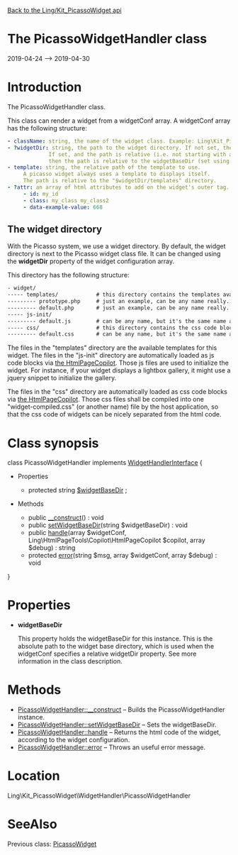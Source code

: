 [Back to the Ling/Kit_PicassoWidget api](https://github.com/lingtalfi/Kit_PicassoWidget/blob/master/doc/api/Ling/Kit_PicassoWidget.md)



The PicassoWidgetHandler class
================
2019-04-24 --> 2019-04-30






Introduction
============

The PicassoWidgetHandler class.

This class can render a widget from a widgetConf array.
A widgetConf array has the following structure:

```yaml
- className: string, the name of the widget class. Example: Ling\Kit_PicassoWidget\Widget\ExamplePicassoWidget
- ?widgetDir: string, the path to the widget directory. If not set, the widget directory is a directory named "widget" found next to the file containing the widget class.
             If set, and the path is relative (i.e. not starting with a slash),
             then the path is relative to the widgetBaseDir (set using the setWidgetBaseDir method of this class)
- template: string, the relative path of the template to use.
     A picasso widget always uses a template to displays itself.
     The path is relative to the "$widgetDir/templates" directory.
- ?attr: an array of html attributes to add on the widget's outer tag. Example:
     - id: my_id
     - class: my_class my_class2
     - data-example-value: 668
```




The widget directory
---------------

With the Picasso system, we use a widget directory.
By default, the widget directory is next to the Picasso widget class file.
It can be changed using the **widgetDir** property of the widget configuration array.

This directory has the following structure:


```txt
- widget/
----- templates/            # this directory contains the templates available for this widget
--------- prototype.php     # just an example, can be any name really...
--------- default.php       # just an example, can be any name really...
----- js-init/
--------- default.js        # can be any name, but it's the same name as a template
----- css/                  # this directory contains the css code blocks to add to the chosen template
--------- default.css       # can be any name, but it's the same name as a template
```


The files in the "templates" directory are the available templates for this widget.
The files in the "js-init" directory are automatically loaded as js code blocks via [the HtmlPageCopilot](https://github.com/lingtalfi/HtmlPageTools/blob/master/doc/api/Ling/HtmlPageTools/Copilot/HtmlPageCopilot.md).
Those js files are used to initialize the widget. For instance, if your widget displays a lightbox gallery,
it might use a jquery snippet to initialize the gallery.

The files in the "css" directory are automatically loaded as css code blocks via [the HtmlPageCopilot](https://github.com/lingtalfi/HtmlPageTools/blob/master/doc/api/Ling/HtmlPageTools/Copilot/HtmlPageCopilot.md).
Those css files shall be compiled into one "widget-compiled.css" (or another name) file by the host application,
so that the css code of widgets can be nicely separated from the html code.



Class synopsis
==============


class <span class="pl-k">PicassoWidgetHandler</span> implements [WidgetHandlerInterface](https://github.com/lingtalfi/Kit/blob/master/doc/api/Ling/Kit/WidgetHandler/WidgetHandlerInterface.md) {

- Properties
    - protected string [$widgetBaseDir](#property-widgetBaseDir) ;

- Methods
    - public [__construct](https://github.com/lingtalfi/Kit_PicassoWidget/blob/master/doc/api/Ling/Kit_PicassoWidget/WidgetHandler/PicassoWidgetHandler/__construct.md)() : void
    - public [setWidgetBaseDir](https://github.com/lingtalfi/Kit_PicassoWidget/blob/master/doc/api/Ling/Kit_PicassoWidget/WidgetHandler/PicassoWidgetHandler/setWidgetBaseDir.md)(string $widgetBaseDir) : void
    - public [handle](https://github.com/lingtalfi/Kit_PicassoWidget/blob/master/doc/api/Ling/Kit_PicassoWidget/WidgetHandler/PicassoWidgetHandler/handle.md)(array $widgetConf, Ling\HtmlPageTools\Copilot\HtmlPageCopilot $copilot, array $debug) : string
    - protected [error](https://github.com/lingtalfi/Kit_PicassoWidget/blob/master/doc/api/Ling/Kit_PicassoWidget/WidgetHandler/PicassoWidgetHandler/error.md)(string $msg, array $widgetConf, array $debug) : void

}




Properties
=============

- <span id="property-widgetBaseDir"><b>widgetBaseDir</b></span>

    This property holds the widgetBaseDir for this instance.
    This is the absolute path to the widget base directory,
    which is used when the widgetConf specifies a relative widgetDir property.
    See more information in the class description.
    
    



Methods
==============

- [PicassoWidgetHandler::__construct](https://github.com/lingtalfi/Kit_PicassoWidget/blob/master/doc/api/Ling/Kit_PicassoWidget/WidgetHandler/PicassoWidgetHandler/__construct.md) &ndash; Builds the PicassoWidgetHandler instance.
- [PicassoWidgetHandler::setWidgetBaseDir](https://github.com/lingtalfi/Kit_PicassoWidget/blob/master/doc/api/Ling/Kit_PicassoWidget/WidgetHandler/PicassoWidgetHandler/setWidgetBaseDir.md) &ndash; Sets the widgetBaseDir.
- [PicassoWidgetHandler::handle](https://github.com/lingtalfi/Kit_PicassoWidget/blob/master/doc/api/Ling/Kit_PicassoWidget/WidgetHandler/PicassoWidgetHandler/handle.md) &ndash; Returns the html code of the widget, according to the widget configuration.
- [PicassoWidgetHandler::error](https://github.com/lingtalfi/Kit_PicassoWidget/blob/master/doc/api/Ling/Kit_PicassoWidget/WidgetHandler/PicassoWidgetHandler/error.md) &ndash; Throws an useful error message.





Location
=============
Ling\Kit_PicassoWidget\WidgetHandler\PicassoWidgetHandler


SeeAlso
==============
Previous class: [PicassoWidget](https://github.com/lingtalfi/Kit_PicassoWidget/blob/master/doc/api/Ling/Kit_PicassoWidget/Widget/PicassoWidget.md)<br>
